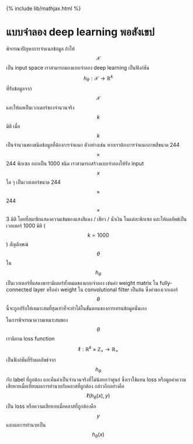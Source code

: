 {% include lib/mathjax.html %}
# แบบจำลอง deep learning พอสังเขป

พิจารณาปัญหาการจำแนกข้อมูล ถ้าให้ $$\mathcal{X}$$ เป็น input space เราสามารถมองแบบจำลอง deep learning เป็นฟังก์ชัน $$h_\theta : \mathcal{X}\rightarrow \mathbb{R}^k$$ ที่รับข้อมูลจาก $$\mathcal{X}$$ และให้ผลเป็นเวกเตอร์ของจำนวนจริง $$k$$ มิติ เมื่อ $$k$$ เป็นจำนวนของชนิดข้อมูลที่ต้องการจำแนก ตัวอย่างเช่น หากเราต้องการจำแนกภาพสีขนาด 244$$\times$$244 พิกเซล ออกเป็น 1000 ชนิด เราสามารถสร้างแบบจำลองให้รับ input $$x$$ ใด ๆ เป็นเวกเตอร์ขนาด 244$$\times$$244$$\times$$3 มิติ โดยที่สมาชิกแสดงความเข้มของแสงสีแดง / เขียว / น้ำเงิน ในแต่ละพิกเซล และให้ผลลัพธ์เป็นเวกเตอร์ 1000 มิติ ($$k=1000$$) สัญลักษณ์ $$\theta$$ ใน $$h_\theta$$ เป็นเวกเตอร์ที่แสดงพารามิเตอร์ทั้งหมดของแบบจำลอง เช่นค่า weight matrix ใน fully-connected layer หรือค่า weight ใน convolutional filter เป็นต้น ซึ่งค่าของเวกเตอร์ $$\theta$$ นี้จะถูกปรับให้เหมาะสมที่สุดเท่าที่จะทำได้ในขั้นตอนของการเทรนข้อมูลนั่นเอง

ในการพิจารณาความเหมาะสมของ $$\theta$$ เรานิยาม loss function $$\ell: \mathbb{R}^k\times \mathbb{Z}_+\rightarrow \mathbb{R}_+$$ เป็นฟังก์ชันที่รับผลลัพธ์จาก $$h_\theta$$ กับ label ที่ถูกต้อง และคืนค่าเป็นจำนวนจริงที่ไม่น้อยกว่าศูนย์ ซึ่งเราใช้แทน loss หรือมูลค่าความเสียหายเมื่อเทียบผลการทำนายกับคลาสที่ถูกต้อง กล่าวอีกอย่างคือ $$\ell(h_\theta(x), y)$$ เป็น loss หรือความเสียหายเมื่อคลาสที่ถูกต้องคือ $$y$$ และผลการทำนายเป็น $$h_\theta(x)$$


